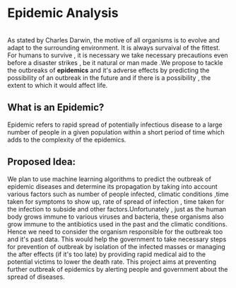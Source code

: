 # Epidemic Analysis
<br>
As stated by Charles Darwin, the motive of all organisms is to evolve and adapt to the surrounding environment. It is always survaival of the fittest. For humans to survive , it is necessary we take necessary precautions even before a disaster strikes , be it natural or man made .We propose to tackle the outbreaks of <b>epidemics</b> and it's adverse effects by predicting the possibility of an outbreak in the future and if there is a possibility , the extent to which it would affect life.

## What is an Epidemic?
Epidemic refers to rapid spread of potentially infectious disease to a large number of people in a given population within a 
short period of time which adds to the complexity of the epidemics.

## Proposed Idea:
We plan to use machine learning algorithms to predict the outbreak of epidemic diseases and determine its propagation by taking into account various factors such as number of people infected, climatic conditions ,time taken for symptoms to show up, rate of spread of infection , time taken for the infection to subside and other factors.Unfortunately , just as the human body grows immune to various viruses and bacteria, these organisms also grow immune to the antibiotics used in the past and the climatic conditions. Hence we need to consider the organism responsible for the outbreak too and it's past data. This would help the government to take necessary steps for prevention of outbreak by isolation of the infected masses or managing the after effects (if it's too late) by providing rapid medical aid to the potential victims to lower the death rate. This project aims at preventing further outbreak of epidemics by alerting people and government about the spread of diseases.


